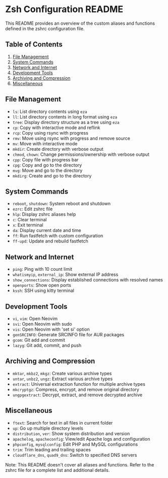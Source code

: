# Zsh Configuration README

This README provides an overview of the custom aliases and functions defined in the zshrc configuration file.

## Table of Contents
1. [File Management](#file-management)
2. [System Commands](#system-commands)
3. [Network and Internet](#network-and-internet)
4. [Development Tools](#development-tools)
5. [Archiving and Compression](#archiving-and-compression)
6. [Miscellaneous](#miscellaneous)

## File Management

- `ls`: List directory contents using `eza`
- `ll`: List directory contents in long format using `eza`
- `tree`: Display directory structure as a tree using `eza`
- `cp`: Copy with interactive mode and reflink
- `rcp`: Copy using rsync with progress
- `rmv`: Move using rsync with progress and remove source
- `mv`: Move with interactive mode
- `mkdir`: Create directory with verbose output
- `chmod`, `chown`: Change permissions/ownership with verbose output
- `cpp`: Copy file with progress bar
- `cpg`: Copy and go to the directory
- `mvg`: Move and go to the directory
- `mkdirg`: Create and go to the directory

## System Commands

- `reboot`, `shutdown`: System reboot and shutdown
- `ezrc`: Edit zshrc file
- `hlp`: Display zshrc aliases help
- `c`: Clear terminal
- `x`: Exit terminal
- `da`: Display current date and time
- `ff`: Run fastfetch with custom configuration
- `ff-upd`: Update and rebuild fastfetch

## Network and Internet

- `ping`: Ping with 10 count limit
- `whatismyip`, `external_ip`: Show external IP address
- `show_connections`: Display established connections with resolved names
- `openports`: Show open ports
- `kssh`: SSH using kitty terminal

## Development Tools

- `vi`, `vim`: Open Neovim
- `svi`: Open Neovim with sudo
- `vis`: Open Neovim with 'set si' option
- `genSRCINFO`: Generate SRCINFO file for AUR packages
- `gcom`: Git add and commit
- `lazyg`: Git add, commit, and push

## Archiving and Compression

- `mktar`, `mkbz2`, `mkgz`: Create various archive types
- `untar`, `unbz2`, `ungz`: Extract various archive types
- `extract`: Universal extraction function for multiple archive types
- `mkcryptgz`: Compress, encrypt, and remove original directory
- `ungpgextract`: Decrypt, extract, and remove decrypted archive

## Miscellaneous

- `ftext`: Search for text in all files in current folder
- `up`: Go up multiple directory levels
- `distribution`, `ver`: Show system distribution and version
- `apachelog`, `apacheconfig`: View/edit Apache logs and configuration
- `phpconfig`, `mysqlconfig`: Edit PHP and MySQL configurations
- `trim`: Trim leading and trailing spaces
- `cloudflare_dns`, `quad9_dns`: Switch to specified DNS servers

Note: This README doesn't cover all aliases and functions. Refer to the zshrc file for a complete list and additional details.